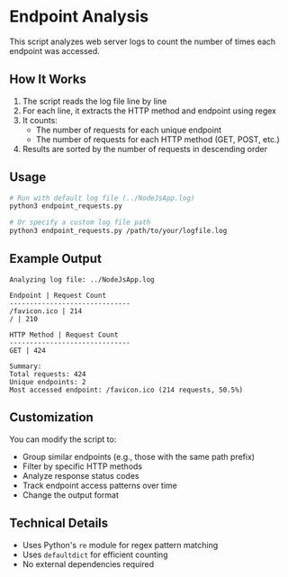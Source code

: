 # Endpoint Analysis

This script analyzes web server logs to count the number of times each endpoint was accessed.

## How It Works

1. The script reads the log file line by line
2. For each line, it extracts the HTTP method and endpoint using regex
3. It counts:
   - The number of requests for each unique endpoint
   - The number of requests for each HTTP method (GET, POST, etc.)
4. Results are sorted by the number of requests in descending order

## Usage

```bash
# Run with default log file (../NodeJsApp.log)
python3 endpoint_requests.py

# Or specify a custom log file path
python3 endpoint_requests.py /path/to/your/logfile.log
```

## Example Output

```
Analyzing log file: ../NodeJsApp.log

Endpoint | Request Count
------------------------------
/favicon.ico | 214
/ | 210

HTTP Method | Request Count
------------------------------
GET | 424

Summary:
Total requests: 424
Unique endpoints: 2
Most accessed endpoint: /favicon.ico (214 requests, 50.5%)
```

## Customization

You can modify the script to:
- Group similar endpoints (e.g., those with the same path prefix)
- Filter by specific HTTP methods
- Analyze response status codes
- Track endpoint access patterns over time
- Change the output format

## Technical Details

- Uses Python's `re` module for regex pattern matching
- Uses `defaultdict` for efficient counting
- No external dependencies required